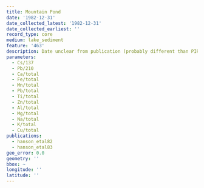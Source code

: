 ```yaml
---
title: Mountain Pond
date: '1982-12-31'
date_collected_latest: '1982-12-31'
date_collected_earliest: ''
record_type: core
medium: lake_sediment
feature: '463'
description: Date unclear from publication (probably different than PIRLA core,)
parameters:
  - Cs/137
  - Pb/210
  - Ca/total
  - Fe/total
  - Mn/total
  - Pb/total
  - Ti/total
  - Zn/total
  - Al/total
  - Mg/total
  - Na/total
  - K/total
  - Cu/total
publications:
  - hanson_etal82
  - hanson_etal83
geo_error: 0.0
geometry: ''
bbox: ~
longitude: ''
latitude: ''
---
```

